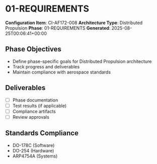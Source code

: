 # 01-REQUIREMENTS

**Configuration Item**: CI-AF172-008
**Architecture Type**: Distributed Propulsion
**Phase**: 01-REQUIREMENTS
**Generated**: 2025-08-25T00:06:41+00:00

## Phase Objectives
- Define phase-specific goals for Distributed Propulsion architecture
- Track progress and deliverables
- Maintain compliance with aerospace standards

## Deliverables
- [ ] Phase documentation
- [ ] Test results (if applicable)
- [ ] Compliance artifacts
- [ ] Review approvals

## Standards Compliance
- DO-178C (Software)
- DO-254 (Hardware)
- ARP4754A (Systems)
